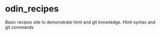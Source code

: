 # odin_recipes
Basic recipes site to demonstrate html and git knowledge. Html syntax and git commands
